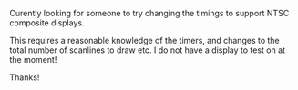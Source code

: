 Curently looking for someone to try changing the timings to support NTSC composite displays. 

This requires a reasonable knowledge of the timers, and changes to the total number of scanlines to draw etc. I do not have a display to test on at the moment!

Thanks!
